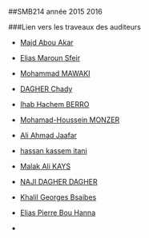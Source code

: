##SMB214 année 2015 2016

###Lien vers les traveaux des auditeurs
* [Majd Abou Akar](https://github.com/mjdakar/SMB-214/)
* [Elias Maroun Sfeir](https://github.com/esfeir/cdi)
* [Mohammad MAWAKI](https://github.com/mmawaki/Android)
* [DAGHER Chady](https://github.com/chadydagher/PROJET-RFID)
* [Ihab Hachem BERRO](https://github.com/iberro/SMB214-Android)

* [Mohamad-Houssein MONZER](https://github.com/mohamadMonzer92/HTML5-offline-browsing-and-storage)
* [Ali Ahmad Jaafar](https://github.com/AJaafar86/MongoDB)
* [hassan kassem itani](https://github.com/hassanItani/SOAP_SMB214-2016)
* [Malak Ali KAYS](https://github.com/malakKays/SMB214-Malak-KAYS)
* [NAJI DAGHER DAGHER](https://github.com/najidagher/Java-Card)
* [Khalil Georges Bsaibes](https://github.com/khalilbsaibes/cassandra)
* [Elias Pierre Bou Hanna](https://github.com/ebouhanna/SMB214-2016-Oracle-Berkeley-DB-JE)
* 
